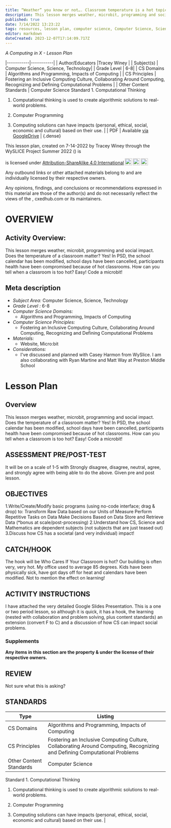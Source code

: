 ```yaml
---
title: “Weather” you know or not…. Classroom temperature is a hot topic!
description: This lesson merges weather, microbit, programming and social impact.  Does the temperature of a classroom matter?  Yes! In PSD, the school calendar has been modified, school days have been cancelled, participants health have been compromised because of hot classrooms.  How can you tell when a classroom is too hot?  Easy!  Code a microbit!
published: true
date: 7/14/2022 13:23:22
tags: resources, lesson plan, computer science, Computer Science, Science, Technology 
editor: markdown
dateCreated: 2023-12-07T17:14:09.717Z
---
```

*A Computing in X - Lesson Plan*

|-----------|-----------|
| Author/Educators |Tracey Winey |
| Subject(s) | Computer Science, Science, Technology|
| Grade Level | 6-8|
| CS Domains | Algorithms and Programming, Impacts of Computing |
| CS Principles | Fostering an Inclusive Computing Culture, Collaborating Around Computing, Recognizing and Defining Computational Problems |
| Other Content Standards | Computer Science
Standard 1. Computational Thinking
1. Computational thinking is used to create algorithmic solutions to real-world problems.


3. Computer Programming
5. Computing solutions can have impacts (personal, ethical, social, economic and cultural) based on their use. | 
| PDF | Available [via GoogleDrive]() |
{.dense}






This lesson plan, created on 7-14-2022 by Tracey Winey through the  WySLICE Project Summer 2022 () is  <p xmlns:cc="http://creativecommons.org/ns#" >  is licensed under <a href="http://creativecommons.org/licenses/by-sa/4.0/?ref=chooser-v1" target="_blank" rel="license noopener noreferrer" style="display:inline-block;">Attribution-ShareAlike 4.0 International<img style="height:22px!important;margin-left:3px;vertical-align:text-bottom;" src="https://mirrors.creativecommons.org/presskit/icons/cc.svg?ref=chooser-v1"><img style="height:22px!important;margin-left:3px;vertical-align:text-bottom;" src="https://mirrors.creativecommons.org/presskit/icons/by.svg?ref=chooser-v1"><img style="height:22px!important;margin-left:3px;vertical-align:text-bottom;" src="https://mirrors.creativecommons.org/presskit/icons/sa.svg?ref=chooser-v1"></a></p>


Any outbound links or other attached materials belong to and are individually licensed by their respective owners. 


Any opinions, findings, and conclusions or recommendations expressed in this material are those of the author(s) and do not necessarily reflect the views of the , cxedhub.com or its maintainers.


# OVERVIEW
## Activity Overview:  
This lesson merges weather, microbit, programming and social impact.  Does the temperature of a classroom matter?  Yes! In PSD, the school calendar has been modified, school days have been cancelled, participants health have been compromised because of hot classrooms.  How can you tell when a classroom is too hot?  Easy!  Code a microbit!
## Meta description
+ *Subject Area:* Computer Science, Science, Technology 
+ *Grade Level :* 6-8 
+ *Computer Science Domains:*
   + Algorithms and Programming, Impacts of Computing
+ *Computer Science Principles:*
   + Fostering an Inclusive Computing Culture, Collaborating Around Computing, Recognizing and Defining Computational Problems
+ *Materials:* 
   + Website, Micro:bit
+ *Considerations:*
   + I've discussed and planned with Casey Harmon from WySlice.  I am also collaborating with Ryan Martine and Matt Way at Preston Middle School


# Lesson Plan
## Overview
This lesson merges weather, microbit, programming and social impact.  Does the temperature of a classroom matter?  Yes! In PSD, the school calendar has been modified, school days have been cancelled, participants health have been compromised because of hot classrooms.  How can you tell when a classroom is too hot?  Easy!  Code a microbit!
## ASSESSMENT PRE/POST-TEST
It will be on a scale of 1-5 with Strongly disagree, disagree, neutral, agree, and strongly agree with being able to do the above.  Given pre and post lesson.
## OBJECTIVES
1.Write/Create/Modify basic programs (using no-code interface; drag & drop) to:
Transform Raw Data based on our Units of Measure 
Perform Repetitive Tasks on Data
Make Decisions Based on Data 
Store and Retrieve Data  (*bonus at scale/post-processing)
2.Understand how CS, Science and Mathematics are dependent subjects (not subjects that are just teased out)
3.Discuss how CS has a societal (and very individual) impact!


## CATCH/HOOK
The hook will be Who Cares If Your Classroom is hot? Our building is often very, very hot.  My office used to average 85 degrees.  Kids have been physically sick, have got days off for heat and calendars have been modified.  Not to mention the effect on learning!


## ACTIVITY INSTRUCTIONS
I have attached the very detailed Google Slides Presentation.  This is a one or two period lesson, so although it is quick, it has a hook, the learning (nested with collaboration and problem solving, plus content standards) an extension (convert F to C) and a discussion of how CS can impact social problems.


### Supplements
**Any items in this section are the property & under the license of their respective owners.**






## REVIEW
Not sure what this is asking?
## STANDARDS        
| Type | Listing | 
|-----------|-----------|
| CS Domains  | Algorithms and Programming, Impacts of Computing|
| CS Principles   | Fostering an Inclusive Computing Culture, Collaborating Around Computing, Recognizing and Defining Computational Problems|
| Other Content Standards | Computer Science
Standard 1. Computational Thinking
1. Computational thinking is used to create algorithmic solutions to real-world problems.


3. Computer Programming
5. Computing solutions can have impacts (personal, ethical, social, economic and cultural) based on their use.  |